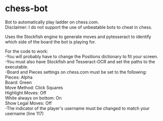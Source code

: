 # chess-bot
Bot to automatically play ladder on chess.com.<br/>
Disclaimer: I do not support the use of unbeatable bots to cheat in chess.<br/>

Uses the Stockfish engine to generate moves and pytesseract to identify which side of the board the bot is playing for.

For the code to work:<br/>
-You will probably have to change the Positions dictionary to fit your screen.<br/>
-You must also have Stockfish and Tesseract-OCR and set the paths to the executable.<br/>
-Board and Pieces settings on chess.com must be set to the following:<br/>
Pieces: Alpha<br/>
Board: Green<br/>
Move Method: Click Squares<br/>
Highlight Moves: Off<br/>
White always on bottom: On<br/>
Show Legal Moves: Off<br/>
-The indicator of the player's username must be changed to match your username (line 117)<br/>
